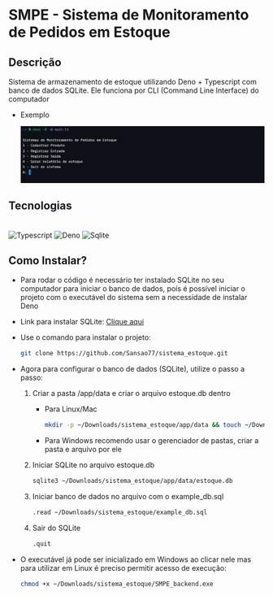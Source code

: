 # SMPE - Sistema de Monitoramento de Pedidos em Estoque

## Descrição

Sistema de armazenamento de estoque utilizando Deno + Typescript com banco de dados SQLite. Ele funciona por CLI (Command Line Interface) do computador

- Exemplo

  ![Exemplo do CLI rodando](./public/Exemplo-CLI.png)

## Tecnologias

<div style="display: inline_block">
    <br>
    <img align="center" alt="Typescript" height="100" width="33%" src="https://cdn.jsdelivr.net/gh/devicons/devicon@latest/icons/typescript/typescript-original.svg" />
    <img align="center" alt="Deno" height="100" width="33%" src="https://cdn.jsdelivr.net/gh/devicons/devicon@latest/icons/denojs/denojs-original-wordmark.svg" />
    <img align="center" alt="Sqlite" height="100" width="33%" src="https://cdn.jsdelivr.net/gh/devicons/devicon@latest/icons/sqlite/sqlite-original-wordmark.svg" />
</div>

## Como Instalar?

- Para rodar o código é necessário ter instalado SQLite no seu computador para iniciar o banco de dados, poís é possível iniciar o projeto com o executável do sistema sem a necessidade de instalar Deno
- Link para instalar SQLite: [Clique aqui](https://www.sqlite.org/download.html)

- Use o comando para instalar o projeto:
    ```sh
    git clone https://github.com/Sansao77/sistema_estoque.git
    ```

- Agora para configurar o banco de dados (SQLite), utilize o passo a passo:
    1. Criar a pasta /app/data e criar o arquivo estoque.db dentro
        - Para Linux/Mac
            ```sh
            mkdir -p ~/Downloads/sistema_estoque/app/data && touch ~/Downloads/sistema_estoque/app/data/estoque.db
            ```

        - Para Windows recomendo usar o gerenciador de pastas, criar a pasta e arquivo por ele

    2. Iniciar SQLite no arquivo estoque.db

        ```sh
        sqlite3 ~/Downloads/sistema_estoque/app/data/estoque.db
        ```

    3. Iniciar banco de dados no arquivo com o example_db.sql

        ```sh
        .read ~/Downloads/sistema_estoque/example_db.sql
        ```

    4. Sair do SQLite

        ```sh
        .quit
        ```

- O executável já pode ser inicializado em Windows ao clicar nele mas para utilizar em Linux é preciso permitir acesso de execução:
    ```sh
    chmod +x ~/Downloads/sistema_estoque/SMPE_backend.exe
    ```

